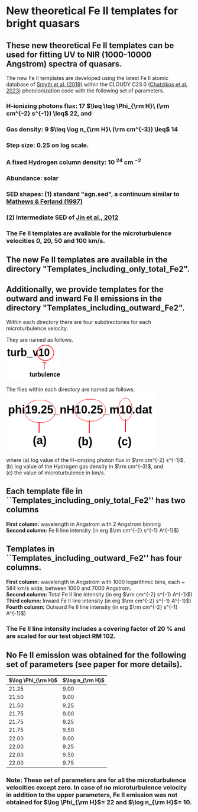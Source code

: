 # New theoretical Fe II templates for bright quasars
## These new theoretical Fe II templates can be used for fitting UV to NIR (1000-10000 Angstrom) spectra of quasars.

The new Fe II templates are developed using the latest Fe II atomic database of [Smyth et al. (2019)](https://ui.adsabs.harvard.edu/abs/2019MNRAS.483..654S/abstract/) within the CLOUDY C23.0 ([Chatzikos et al. 2023](https://ui.adsabs.harvard.edu/abs/2023RMxAA..59..327C/abstract/)) photoionization code with the following set of parameters.

### H-ionizing photons flux: 17 $\leq \log \Phi_{\rm H}\ (\rm cm^{-2} s^{-1}) \leq$ 22, and    
### Gas density: 9 $\leq \log n_{\rm H}\  (\rm cm^{-3}) \leq$ 14
### Step size: 0.25 on log scale. 
### A fixed Hydrogen column density: 10 $^{24}$ cm $^{-2}$   
### Abundance: solar
### SED shapes: (1) standard "agn.sed", a continuum similar to  [Mathews & Ferland (1987)](https://ui.adsabs.harvard.edu/abs/1987ApJ...323..456M/abstract/)
### (2) Intermediate SED of [Jin et al., 2012](https://ui.adsabs.harvard.edu/abs/2012MNRAS.425..907J/abstract/)
 
### The Fe II templates are available for the microturbulence velocities 0, 20, 50 and 100 km/s.

## The new Fe II templates are available in the directory "Templates_including_only_total_Fe2". 

## Additionally, we provide templates for the outward and inward Fe II emissions in the directory "Templates_including_outward_Fe2". 

Within each directory there are four subdirectories for each microturbulence velocity. 

They are named as follows.  
<img src='folder_syntax.png' alt="directory naming" style="height: 100px; width:150px;"/>

The files within each directory are named as follows:   
<img src='./file_name.png' alt="template naming">

where (a) log value of the H-ionizing photon flux in $\rm cm^{-2} s^{-1}$,    
(b) log value of the Hydrogen gas density in $\rm cm^{-3}$, and     
(c) the value of microturbulence in km/s.  

## Each template file in ``Templates_including_only_total_Fe2'' has two columns    
<b>First column:</b> wavelength in Angstrom with 2 Angstrom binning    
<b>Second column:</b> Fe II line intensity (in erg $\rm cm^{-2} s^{-1} A^{-1}$)

## Templates in ``Templates_including_outward_Fe2'' has four columns.
<b>First column:</b> wavelength in Angstrom with 1000 logarithmic bins, each ~ 584 km/s wide,  between 1000 and 7000 Angstrom.     
<b>Second column:</b> Total Fe II line intensity (in erg $\rm cm^{-2} s^{-1} A^{-1}$)      
<b>Third column:</b> Inward Fe II line intensity (in erg $\rm cm^{-2} s^{-1} A^{-1}$)       
<b>Fourth column:</b> Outward Fe II line intensity (in erg $\rm cm^{-2} s^{-1} A^{-1}$)       

### The Fe II line intensity includes a covering factor of 20 % and are scaled for our test object RM 102. 

## No Fe II emission was obtained for the following set of parameters (see paper for more details).     

| $\log \Phi_{\rm H}$ | $\log n_{\rm H}$ |
|-------------------|----------------|
|   21.25  | 9.00 |
| 21.50  | 9.00 |
| 21.50  | 9.25 |
| 21.75  | 9.00 |
| 21.75  | 9.25 |
| 21.75  | 9.50 |
| 22.00  | 9.00 |
| 22.00  | 9.25 |
| 22.00  | 9.50 |
| 22.00  | 9.75 |

### Note: These set of parameters are for all the microturbulence velocities except zero. In case of no microturbulence velocity in addition to the upper parameters, Fe II emission was not obtained for $\log \Phi_{\rm H}$= 22 and $\log n_{\rm H}$= 10.
